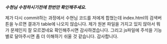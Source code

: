 ***수현님 수정하시기전에 한번만 확인해주세요.***

제가 다시 commit하는 과정에서 수현님 코드를 저에게 합쳤는데
index.html의 검색버튼을 누르면 결과가 table에 나오지 않습니다. 
제가 원본 파일을 가지고 있지 않아서 뭐가 문제인지 잘 모르겠네요 확인해주시면 감사하겠습니다.
그리고 js파일에 주석을 기능별로 달아주시면 좀 더 이해하기 쉬울 것 같습니다. 감사합니다.

